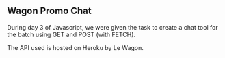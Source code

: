 ## Wagon Promo Chat

During day 3 of Javascript, we were given the task to create a chat tool for the batch using GET and POST (with FETCH).

The API used is hosted on Heroku by Le Wagon.
